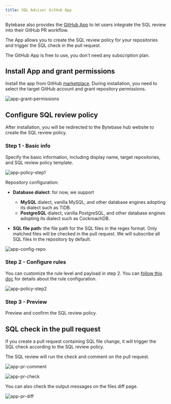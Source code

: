 ```yaml
---
title: SQL Advisor GitHub App
---
```


Bytebase also provides the [GitHub App](https://github.com/marketplace/bytebase) to let users integrate the SQL review into their GitHub PR workflow.

The App allows you to create the SQL review policy for your repositories and trigger the SQL check in the pull request.

<hint-block type="info">

The GitHub App is free to use, you don't need any subscription plan.

</hint-block>

## Install App and grant permissions

Install the app from GitHub [marketplace](https://github.com/marketplace/bytebase). During installation, you need to select the target GitHub account and grant repository permissions.

![app-grant-permissions](/static/docs/app-grant-permissions.webp)

## Configure SQL review policy

After installation, you will be redirected to the Bytebase hub website to create the SQL review policy.

### Step 1 - Basic info

Specify the basic information, including display name, target repositories, and SQL review policy template.

![app-policy-step1](/static/docs/app-policy-step1.webp)

Repository configuration:

- **Database dialect**: for now, we support

  - **MySQL** dialect, vanilla MySQL, and other database engines adopting its dialect such as TiDB.
  - **PostgreSQL** dialect, vanilla PostgreSQL, and other database engines adopting its dialect such as CockroachDB.

- **SQL file path**: the file path for the SQL files in the regex format. Only matched files will be checked in the pull request. We
  will subscribe all SQL files in the repository by default.

![app-config-repo](/static/docs/app-config-repo.webp)

### Step 2 - Configure rules

You can customize the rule level and payload in step 2. You can [follow this doc](/docs/sql-review/review-policy/create-schema-review-policy#step-2) for details about the rule configuration.

![app-policy-step2](/static/docs/app-policy-step2.webp)

### Step 3 - Preview

Preview and confirm the SQL review policy.

## SQL check in the pull request

If you create a pull request containing SQL file change, it will trigger the SQL check according to the SQL review policy.

The SQL review will run the check and comment on the pull request.

![app-pr-comment](/static/docs/app-pr-comment.webp)

![app-pr-check](/static/docs/app-pr-check.webp)

You can also check the output messages on the files diff page.

![app-pr-diff](/static/docs/app-pr-diff.webp)
